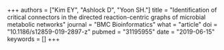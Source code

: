 +++
authors = ["Kim EY", "Ashlock D", "Yoon SH."]
title = "Identification of critical connectors in the directed reaction-centric graphs of microbial metabolic networks"
journal = "BMC Bioinformatics"
what = "article"
doi = "10.1186/s12859-019-2897-z"
pubmed = "31195955"
date = "2019-06-15"
keywords = []
+++

